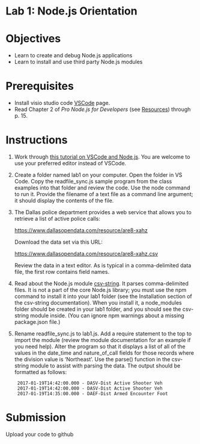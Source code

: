 

Lab 1: Node.js Orientation 
==========================

Objectives
==========

-   Learn to create and debug Node.js applications
-   Learn to install and use third party Node.js modules

Prerequisites
=============

-   Install visio studio code [VSCode](https://code.visualstudio.com/)
    page.
-   Read Chapter 2 of *Pro Node.js for Developers* (see
    [Resources](https://protect.bju.edu/cps/courses/cps404/Resources.html))
    through p. 15.

Instructions
============

1.  Work through [this tutorial on VSCode and
    Node.js](https://code.visualstudio.com/Docs/runtimes/nodejs). You
    are welcome to use your preferred editor instead of VSCode.

2.  Create a folder named lab1 on your computer. Open the folder in VS
    Code. Copy the readfile\_sync.js sample program from the class
    examples into that folder and review the code. Use the node command
    to run it. Provide the filename of a text file as a command line
    argument; it should display the contents of the file.

3.  The Dallas police department provides a web service that allows you
    to retrieve a list of active police calls:

    https://www.dallasopendata.com/resource/are8-xahz

    Download the data set via this URL:

    https://www.dallasopendata.com/resource/are8-xahz.csv

    Review the data in a text editor. As is typical in a comma-delimited
    data file, the first row contains field names.

4.  Read about the Node.js module
    [csv-string](https://www.npmjs.com/package/csv-string). It parses
    comma-delimited files. It is not a part of the core Node.js library;
    you must use the npm command to install it into your lab1 folder
    (see the Installation section of the csv-string documentation). When
    you install it, a node\_modules folder should be created in your
    lab1 folder, and you should see the csv-string module inside. (You
    can ignore npm warnings about a missing package.json file.)

5.  Rename readfile\_sync.js to lab1.js. Add a require statement to the
    top to import the module (review the module documentation for an
    example if you need help). Alter the program so that it displays a
    list of all of the values in the date\_time and nature\_of\_call
    fields for those records where the division value is ‘Northeast’.
    Use the parse() function in the csv-string module to assist with
    parsing the data. The output should be formatted as follows:

    ``` {.highlight}
     2017-01-19T14:42:00.000 - DASV-Dist Active Shooter Veh
     2017-01-19T14:42:00.000 - DASV-Dist Active Shooter Veh
     2017-01-19T14:35:00.000 - DAEF-Dist Armed Encounter Foot
    ```

Submission
==========

Upload your code to github
